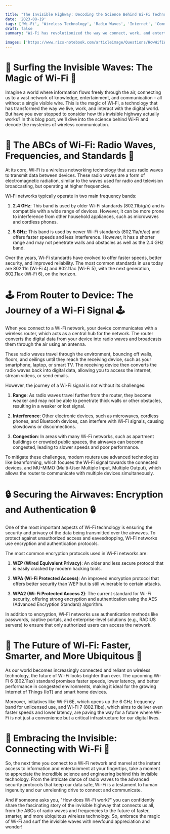 ```yaml
---

title: "The Invisible Highway: Decoding the Science Behind Wi-Fi Technology"
date: '2023-08-19' 
tags: ['Wi-Fi', 'Wireless Technology', 'Radio Waves', 'Internet', 'Communication','Questions']
draft: false
summary: "Wi-Fi has revolutionized the way we connect, work, and entertain ourselves, offering a seamless and convenient way to access the internet without the constraints of wires or cables. But have you ever wondered how this invisible technology actually works? In this blog post, we unravel the science behind Wi-Fi and explore the fascinating world of wireless communication."

images: ['https://www.rics-notebook.com/articleimage/Questions/HowWifiWorks.webp']
---
```


# 📶 Surfing the Invisible Waves: The Magic of Wi-Fi 📶

Imagine a world where information flows freely through the air, connecting us to a vast network of knowledge, entertainment, and communication – all without a single visible wire. This is the magic of Wi-Fi, a technology that has transformed the way we live, work, and interact with the digital world. But have you ever stopped to consider how this invisible highway actually works? In this blog post, we'll dive into the science behind Wi-Fi and decode the mysteries of wireless communication.

# 🌈 The ABCs of Wi-Fi: Radio Waves, Frequencies, and Standards 🌈

At its core, Wi-Fi is a wireless networking technology that uses radio waves to transmit data between devices. These radio waves are a form of electromagnetic radiation, similar to the waves used for radio and television broadcasting, but operating at higher frequencies.

Wi-Fi networks typically operate in two main frequency bands:

1. **2.4 GHz**: This band is used by older Wi-Fi standards (802.11b/g/n) and is compatible with a wide range of devices. However, it can be more prone to interference from other household appliances, such as microwaves and cordless phones.

2. **5 GHz**: This band is used by newer Wi-Fi standards (802.11a/n/ac) and offers faster speeds and less interference. However, it has a shorter range and may not penetrate walls and obstacles as well as the 2.4 GHz band.

Over the years, Wi-Fi standards have evolved to offer faster speeds, better security, and improved reliability. The most common standards in use today are 802.11n (Wi-Fi 4) and 802.11ac (Wi-Fi 5), with the next generation, 802.11ax (Wi-Fi 6), on the horizon.

# 🕹️ From Router to Device: The Journey of a Wi-Fi Signal 🕹️

When you connect to a Wi-Fi network, your device communicates with a wireless router, which acts as a central hub for the network. The router converts the digital data from your device into radio waves and broadcasts them through the air using an antenna.

These radio waves travel through the environment, bouncing off walls, floors, and ceilings until they reach the receiving device, such as your smartphone, laptop, or smart TV. The receiving device then converts the radio waves back into digital data, allowing you to access the internet, stream videos, or send emails.

However, the journey of a Wi-Fi signal is not without its challenges:

1. **Range**: As radio waves travel further from the router, they become weaker and may not be able to penetrate thick walls or other obstacles, resulting in a weaker or lost signal.

2. **Interference**: Other electronic devices, such as microwaves, cordless phones, and Bluetooth devices, can interfere with Wi-Fi signals, causing slowdowns or disconnections.

3. **Congestion**: In areas with many Wi-Fi networks, such as apartment buildings or crowded public spaces, the airwaves can become congested, leading to slower speeds and poor performance.

To mitigate these challenges, modern routers use advanced technologies like beamforming, which focuses the Wi-Fi signal towards the connected devices, and MU-MIMO (Multi-User Multiple Input, Multiple Output), which allows the router to communicate with multiple devices simultaneously.

# 🔒 Securing the Airwaves: Encryption and Authentication 🔒

One of the most important aspects of Wi-Fi technology is ensuring the security and privacy of the data being transmitted over the airwaves. To protect against unauthorized access and eavesdropping, Wi-Fi networks use encryption and authentication protocols.

The most common encryption protocols used in Wi-Fi networks are:

1. **WEP (Wired Equivalent Privacy)**: An older and less secure protocol that is easily cracked by modern hacking tools.

2. **WPA (Wi-Fi Protected Access)**: An improved encryption protocol that offers better security than WEP but is still vulnerable to certain attacks.

3. **WPA2 (Wi-Fi Protected Access 2)**: The current standard for Wi-Fi security, offering strong encryption and authentication using the AES (Advanced Encryption Standard) algorithm.

In addition to encryption, Wi-Fi networks use authentication methods like passwords, captive portals, and enterprise-level solutions (e.g., RADIUS servers) to ensure that only authorized users can access the network.

# 🚀 The Future of Wi-Fi: Faster, Smarter, and More Ubiquitous 🚀

As our world becomes increasingly connected and reliant on wireless technology, the future of Wi-Fi looks brighter than ever. The upcoming Wi-Fi 6 (802.11ax) standard promises faster speeds, lower latency, and better performance in congested environments, making it ideal for the growing Internet of Things (IoT) and smart home devices.

Moreover, initiatives like Wi-Fi 6E, which opens up the 6 GHz frequency band for unlicensed use, and Wi-Fi 7 (802.11be), which aims to deliver even faster speeds and lower latency, are paving the way for a future where Wi-Fi is not just a convenience but a critical infrastructure for our digital lives.

# 📡 Embracing the Invisible: Connecting with Wi-Fi 📡

So, the next time you connect to a Wi-Fi network and marvel at the instant access to information and entertainment at your fingertips, take a moment to appreciate the incredible science and engineering behind this invisible technology. From the intricate dance of radio waves to the advanced security protocols that keep our data safe, Wi-Fi is a testament to human ingenuity and our unrelenting drive to connect and communicate.

And if someone asks you, "How does Wi-Fi work?" you can confidently share the fascinating story of the invisible highway that connects us all, from the ABCs of radio waves and frequencies to the future of faster, smarter, and more ubiquitous wireless technology. So, embrace the magic of Wi-Fi and surf the invisible waves with newfound appreciation and wonder!